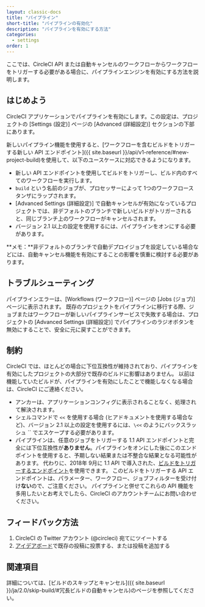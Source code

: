 ```yaml
---
layout: classic-docs
title: "パイプライン"
short-title: "パイプラインの有効化"
description: "パイプラインを有効にする方法"
categories:
  - settings
order: 1
---
```


ここでは、CircleCI API または自動キャンセルのワークフローからワークフローをトリガーする必要がある場合に、パイプラインエンジンを有効にする方法を説明します。

## はじめよう

CircleCI アプリケーションでパイプラインを有効にします。この設定は、プロジェクトの [Settings (設定)] ページの [Advanced (詳細設定)] セクションの下部にあります。

新しいパイプライン機能を使用すると、[ワークフローを含むビルドをトリガーする新しい API エンドポイント]({{ site.baseurl }}/api/v1-reference/#new-project-build)を使用して、以下のユースケースに対応できるようになります。

- 新しい API エンドポイントを使用してビルドをトリガーし、ビルド内のすべてのワークフローを実行します。
- `build` という名前のジョブが、プロセッサーによって 1つのワークフロースタンザにラップされます。
- [Advanced Settings (詳細設定)] で自動キャンセルが有効になっているプロジェクトでは、非デフォルトのブランチで新しいビルドがトリガーされると、同じブランチ上のワークフローがキャンセルされます。
- バージョン 2.1 以上の設定を使用するには、パイプラインをオンにする必要があります。

**メモ：**非デフォルトのブランチで自動デプロイジョブを設定している場合などには、自動キャンセル機能を有効にすることの影響を慎重に検討する必要があります。

## トラブルシューティング

パイプラインエラーは、[Workflows (ワークフロー)] ページの [Jobs (ジョブ)] ページに表示されます。 既存のプロジェクトをパイプラインに移行する際、ジョブまたはワークフローが新しいパイプラインサービスで失敗する場合は、プロジェクトの [Advanced Settings (詳細設定)] でパイプラインのラジオボタンを無効にすることで、安全に元に戻すことができます。

## 制約

CircleCI では、ほとんどの場合に下位互換性が維持されており、パイプラインを有効にしたプロジェクトの大部分で既存のビルドに影響はありません。 以前は機能していたビルドが、パイプラインを有効にしたことで機能しなくなる場合は、CircleCI にご連絡ください。

- アンカーは、アプリケーションコンフィグに表示されることなく、処理されて解決されます。
- シェルコマンドで `<<` を使用する場合 (ヒアドキュメントを使用する場合など)、バージョン 2.1 以上の設定を使用するには、`\<<` のようにバックスラッシュ `` でエスケープする必要があります。
- パイプラインは、任意のジョブをトリガーする 1.1 API エンドポイントと完全には下位互換性が**ありません**。パイプラインをオンにした後にこのエンドポイントを使用すると、予期しない結果または不整合な結果となる可能性があります。 代わりに、2018年 9月に 1.1 API で導入された、[ビルドをトリガーするエンドポイント](https://circleci.com/docs/api/v1-reference/#new-project-build)を使用できます。 このビルドをトリガーする API エンドポイントは、パラメーター、ワークフロー、ジョブフィルターを受け付け**ない**ので、ご注意ください。 パイプラインと併せてこれらの API 機能を多用したいとお考えでしたら、CircleCI のアカウントチームにお問い合わせください。

## フィードバック方法

1. CircleCI の Twitter アカウント (@circleci) 宛てにツイートする
2. [アイデアボード](https://ideas.circleci.com/)で既存の投稿に投票する、または投稿を追加する

## 関連項目

詳細については、[ビルドのスキップとキャンセル]({{ site.baseurl }}/ja/2.0/skip-build/#冗長ビルドの自動キャンセル)のページを参照してください。
